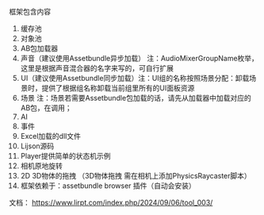 框架包含内容
1. 缓存池           
2. 对象池
3. AB包加载器
4. 声音（建议使用Assetbundle异步加载） 注：AudioMixerGroupName枚举，这里是根据声音混合器的名字来写的，可自行扩展
5. UI（建议使用Assetbundle同步加载）注：UI组的名称按照场景分配：卸载场景时，提供了根据组名称卸载当前组里所有的UI面板资源
6. 场景 注：场景若需要Assetbundle包加载的话，请先从加载器中加载对应的AB包，在调用；
7. AI
8. 事件
9. Excel加载的dll文件
10. Lijson源码
11. Player提供简单的状态机示例
12. 相机原地旋转
13. 2D 3D物体的拖拽 （3D物体拖拽 需在相机上添加PhysicsRaycaster脚本）
14. 框架依赖于：assetbundle browser 插件（自动会安装）

文档：
https://www.lirpt.com/index.php/2024/09/06/tool_003/
